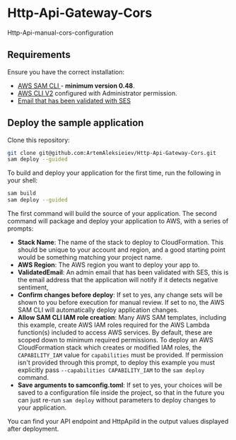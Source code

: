 # Http-Api-Gateway-Cors
Http-Api-manual-cors-configuration

## Requirements
Ensure you have the correct installation:
* [AWS SAM CLI ](https://docs.aws.amazon.com/serverless-application-model/latest/developerguide/serverless-sam-cli-install.html) - **minimum version 0.48**.
* [AWS CLI V2](https://docs.aws.amazon.com/cli/latest/userguide/install-cliv2.html) configured with Administrator permission.
* [Email that has been validated with SES](https://docs.aws.amazon.com/ses/latest/DeveloperGuide/verify-email-addresses-procedure.html)

## Deploy the sample application

Clone this repository:

```bash
git clone git@github.com:ArtemAleksieiev/Http-Api-Gateway-Cors.git
sam deploy --guided
```

To build and deploy your application for the first time, run the following in your shell:

```bash
sam build
sam deploy --guided
```

The first command will build the source of your application. The second command will package and deploy your application to AWS, with a series of prompts:

* **Stack Name**: The name of the stack to deploy to CloudFormation. This should be unique to your account and region, and a good starting point would be something matching your project name.
* **AWS Region**: The AWS region you want to deploy your app to.
* **ValidatedEmail**: An admin email that has been validated with SES, this is the email address that the application will notify if it detects negative sentiment,
* **Confirm changes before deploy**: If set to yes, any change sets will be shown to you before execution for manual review. If set to no, the AWS SAM CLI will automatically deploy application changes.
* **Allow SAM CLI IAM role creation**: Many AWS SAM templates, including this example, create AWS IAM roles required for the AWS Lambda function(s) included to access AWS services. By default, these are scoped down to minimum required permissions. To deploy an AWS CloudFormation stack which creates or modified IAM roles, the `CAPABILITY_IAM` value for `capabilities` must be provided. If permission isn't provided through this prompt, to deploy this example you must explicitly pass `--capabilities CAPABILITY_IAM` to the `sam deploy` command.
* **Save arguments to samconfig.toml**: If set to yes, your choices will be saved to a configuration file inside the project, so that in the future you can just re-run `sam deploy` without parameters to deploy changes to your application.

You can find your API endpoint and HttpApiId in the output values displayed after deployment.
